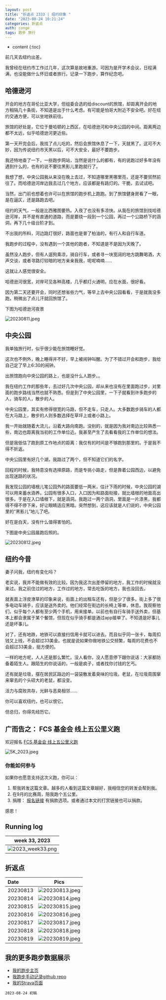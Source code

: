 ```yaml
---
layout: post
title: "折返点 2333 | 纽约印象 "
date: "2023-08-24 10:21:24"
categories: 折返点
auth: conge
tags: 跑步 旅行
---
```

* content
{:toc}

前几天去纽约出差。

我曾经在纽约市工作过几年，这次算是故地重游。可因为是开学术会议，日程满满，也没能做什么怀旧或者旅行。记录一下跑步，算作纪念吧。




## 哈德逊河

开会的地方在哥伦比亚大学，但组委会选的给discount的旅馆，却距离开会的地方相隔几十条街，不知道是出于什么考虑。有可能是怕哥大附近不安全吧。好在纽约交通方便，可以坐地铁前往。

旅馆的好处是，它位于曼哈顿的上西区，在哈德逊河和中央公园的中间。距离两边都不太远，似乎哈德逊河更近些。

第一天开完会后，我找了点儿吃的，然后会旅馆休息了一下，天就黑了。这可不大妙，因为传说纽约市天黑以后，可不大安全，最好不要跑步。

我还特地查了一下，一些跑步网站，当然是说什么的都有，有的说跑过好多年没有遇到什么的，也有的说不要往黑影儿里跑就行了。

我想了想，中央公园我从来没在晚上去过，不知道哪里黑哪里亮，还是不要贸然前往了。而哈德逊河岸边我去过几个地方，应该都是有路灯的。干脆，去试试吧。

当然，出门前也想着也许可以在旅馆的跑步机上跑跑。到了旅馆健身房看了一眼，是在逼仄，还是路跑去吧。

纽约的天气，一般是比西雅图要热。入夜了也没有多凉快。从我在的旅馆到找哈德逊河岸，并不是有直通的道路，而是要绕一段到一个公园，再过一个公路桥下的涵洞，再下几十级台阶才到。

不出我的所料，河边路灯很好，路面也是普了柏油的，有行人和自行车道。

我跑步的过程中，没有遇到一个其他的跑者，不知道是不是因为天晚了。

虽然没人跑步，但有人遛狗乘凉，骑自行车，或者寻一块宽阔的地方跳舞喝酒，大声交谈，或者寻路灯较暗的地方亲亲我我，呢呢喃喃……

这就让人感觉很安全。

哈德逊河很宽，对岸可见各种高楼，几乎都灯火通明，应在水面，很好看。

因为第二天还要开会，同时还想省些力气，等早上去中央公园看看，于是就我没多跑，稍微出了点儿汗就回旅馆了。

下图为哈德逊河夜景

![20230811.jpeg](https://s2.loli.net/2023/08/15/GmO3sXt75zIxALu.jpg)

## 中央公园

我单独旅行时，似乎很少能在旅馆睡好觉。

这次也不例外，晚上睡得并不好，早上被闹钟叫醒。为了不错过开会和跑步，我给自己定了早上6:30的闹钟。

出旅馆跑向中央公园的路上，也是没什么人跑步。。

我在纽约工作的那些年，去过好几次中央公园，却从来也没有在里面跑过步，对里面的跑步路线当然也就不熟悉。但是到了中央公园里，一下子就看到许多跑步的人，骑车的人，散步的人。

中央公园里，其实有修得很宽的马路，但不走车，只走人。大多数跑步骑车的人都在大马路上，散步的人则多数选择在草坪上或者小路上。

我一开始就随着大流儿，沿着大路向南跑。没别的，就是因为我对南边比较熟悉一些，南边也距离我当初的工作单位近。我甚至产生了去看看我的工作单位的想法。

但是我低估了跑到原工作地点的距离：我仅有的时间是不够跑到那里的。于是我不得不折返。

中央公园里有好几个湖，我路过了两个，但不知道它们的名字。

回程的时候，我特意没有选择原路，而是专挑小路走，但是靠着公园西边，以避免出现迷路的状况。

我发现公园的墙根儿笔公园外的路面要低一两米，估计下雨的时候，中央公园的湖可以用来蓄水涵养。公园有很多入口，入口因为和路面衔接，就比墙根的地面高出很多。于是在入口墙根下，就是涵洞。我跑过一两个涵洞，里面是一片漆黑，我都得不得不停下来，好让眼睛适应黑暗。突然想到，这应该就是人们说的，中央公园里的“黑影儿”地儿了吧。

好在是白天，没有什么值得害怕的。

下图是中央公园晨跑后照的。

![20230812.jpeg](https://s2.loli.net/2023/08/15/ZdFCtgYQk7v1GcH.jpg)

## 纽约今昔

妻子问我，纽约有变化吗？

老实说，我并不能做有效的比较。因为我这次出差停留的地方，我工作的时候就没来过。我之前住过的地方，工作过的地方，常去吃饭的地方，我也没回去。

就表面上浮皮潦草的印象来说，街面上的出租车还有，但是少了很多。街上多了很多电动车骑手，应该是送外卖的。他们经常在街边的长椅上等单，休息。我观察他们，似乎每个人都有至少两个手机，用来接单。以前也有自行车骑手送外卖，但基本上都会隶属于某个餐馆，但现在似乎骑手都是通过app接单了。不知道是好事儿还是坏事儿。

对了，还有地跌，地铁可以直接扫信用卡就可以进去。而且似乎同一张卡，每周扣钱又上线，不会超过33美金。也就是说如果你做地铁公交频繁，每周的花费也不会超过33美金，挺方便的。

一样的地方呢，人人还是那么繁忙。没人看你，没人愿意停下跟你说话：大家都防备着陌生人。跟陌生的你说话的，一般是疯子，或者找你讨钱的乞丐。

还有就是垃圾，摆在居民区路边的一袋袋散发着臭味的垃圾。老鼠，在垃圾周围窜来窜去的个头硕大的老鼠，都没变。

活力与腐败共存，光鲜与恶臭相邻……

你可以喜欢纽约，也可以恨它。

但总归，你得先经历它。


## 广而告之： FCS 基金会 线上五公里义跑

欢迎报名 [FCS 基金会 线上五公里义跑](https://livingwithfcs.networkforgood.com/)

![5K_2023.jpeg](https://s2.loli.net/2023/08/15/iSFnUlg7BevjfPD.jpg)


### 你能如何参与

如果你也愿意支持这次义跑，你可以：

1. 帮我转发这篇文章。越多的人看到这篇文章越好，我相信您的转发会帮到我。
2. 在9月的比赛周，陪我跑个五公里。
3. 捐赠： [报名链接](https://livingwithfcs.networkforgood.com/) 有捐款选项。或者通过本文的打赏链接也可以捐款。

感恩！

## Running log

|                             week 33, 2023                              |
| :--------------------------------------------------------------------: |
| ![2023_week33.png](https://s2.loli.net/2023/08/25/Jk6fhapb4IBmZE2.png) |

## 折返点

| Date     |                                Pics                                  |
| :------- | :------------------------------------------------------------------: |
| 20230813 | ![20230813.jpeg](https://s2.loli.net/2023/08/25/WMqhPy3SrpG2bzc.jpg) |
| 20230814 | ![20230814.jpeg](https://s2.loli.net/2023/08/25/bP4VZFprIA1qOHk.jpg) |
| 20230815 | ![20230815.jpeg](https://s2.loli.net/2023/08/25/eo9ulmNwt8ab72B.jpg) |
| 20230816 | ![20230816.jpeg](https://s2.loli.net/2023/08/25/8f6OCi9YghVuW2l.jpg) |
| 20230817 | ![20230817.jpeg](https://s2.loli.net/2023/08/25/RB2oVOypI9wqudY.jpg) |
| 20230818 | ![20230818.jpeg](https://s2.loli.net/2023/08/25/XeuYpkUj2dboxmQ.jpg) |
| 20230819 | ![20230819.jpeg](https://s2.loli.net/2023/08/25/EyevzM746XI5t8K.jpg) |


## 我的更多跑步数据展示

* [我的跑步主页](https://conge.livingwithfcs.org/running_page/)
* [我跑步手动记录github repo](https://github.com/conge/RunningStreak)
* [我的Strava页面](https://www.strava.com/athletes/57680242)

```
2023-08-24 初稿
```

